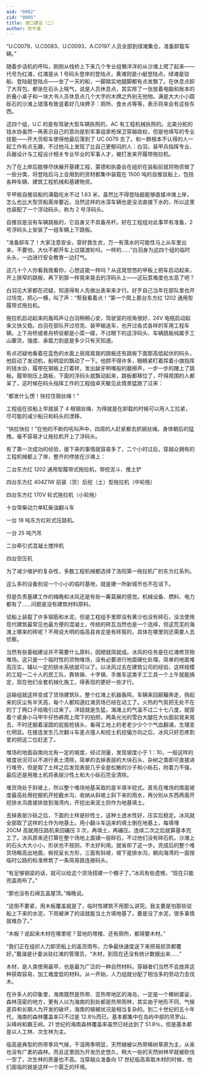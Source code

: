 ```yaml
---
aid: "0002"
zid: "0005"
title: 港口建设（二）
author: 吹牛者
---
```


“U.C0079、U.C0083、U.C0093、A.C0197 人员全部到绿滩集合，准备卸载车辆。”

随着步话机的呼叫，刚刚从栈桥上下来几个专业组懒洋洋的从沙滩上爬了起来——代号为红滩，红滩是从 1 号码头登岸的登陆点，黄滩则是小艇登陆点，绿滩是驳船、登陆艇登陆点——坐了一天的船，一脚踏实地腿脚都有点发飘了。在休息点卸了大背包，都坐在石头上喘气，说是人员休息点，其实除了一张放着电脑和账本的折叠小桌子和一块大书人员休息点几个大字的木牌之外别无他物。满是大大小小圆砾石的沙滩上错落有致竖着好几块牌子：厕所、食水点等等，表示将来会有这些东西。

这四个组，U.C 的是有驾驶大型车辆执照的，AC 有工程机械执照的。北美分舵的钱水协虽然一再表示自己的意向是到军事组拿枪保卫穿越政权，但是他填写的专业技能——开大货柜车使得他最后落到了 UC.0079 去了。和一群根本不认得的人一起工作有点无趣，不过他马上发现了比自己更郁闷的人：白羽，装甲兵指挥专业、兵器设计与工程设计相关专业毕业的军事人才，被打发来开履带拖拉机。

为了在上岸后能够尽快展开基建工程，蒙德和执委会在组织在装船前就将物资做了一些分类，将登陆后马上会用到的资材都集中装载在 1500 吨的自推驳船上，包括各种车辆、建筑工程机械和基建物资。

平甲板自推驳船的满载吃水不过 1.83 米，虽然比不得登陆艇能够直接冲滩上岸，怎么也比大型货船离岸要近。当然这样的水深车辆也是没法直接下水的，所以这里也装配了一个浮动码头，称为 2 号浮码头。

自推驳是没有车辆跳板的，它自身又不具备吊杆。好在工程组对此事早有准备，2 号浮码头上安装了一组车辆上下跳板。

“准备卸车了！大家注意安全，穿好救生衣，万一有落水的可能性马上从车里出来，不要怕，大伙不都开车上过摆渡轮吗，一样的……”白羽身为这四个组的临时头头，一边进行安全教育一边打气。

这几十个人你看我我看你，心想这能一样吗？从这晃悠悠的甲板上把车启动起来，开上狭窄的跳板，再下到那一样晃来晃去的浮码头上——这玩意难度也太高了吧？

白羽见大家都在迟疑，知道得有人先做出表率来才行。好歹自己当年在部队里也开过坦克，把心一横，叫了声：“帮我看着点！”第一个爬上那台东方红 1202 通用型履带式拖拉机。

拖拉机启动起来的轰鸣声让白羽稍稍心安，驾驶室的视角很好，24V 电瓶启动起来又快又稳。白羽在部队开过坦克、装甲输送车，也开过各式各样的军用工程车辆，上下舟桥或者舟桥驳都是小菜一碟，不过眼下的这浮码头、车辆跳板纯属手工山寨货，强度、承载力到底是多少只有天知道。

有点迟疑地看着在蓝色的水面上摇摇晃晃的跳板还有跳板下面那高低起伏的码头，他启动了发动机，船明显的飘动了一下。他顾不得许多，眼睛紧盯着挥着小旗指挥的钱水协，履带在钢板上打着转，发出龇牙咧嘴般的磨擦声，一步一步的蹭上了跳板。履带刚压上跳板，下面的浮码头就飘动起来，跳板都移位了，吓得周围的人都呆了，这时候在码头指挥工作的工程组卓天敏见此情景猛跑了过来：

“都发什么愣！快拉住钢丝绳！”

工程组在驳船上早就装了 4 根钢丝绳，为得就是在卸载的时候可以用人工拉紧，尽可能的减少船只和码头的漂移。

“快拉快拉！”在他的不断的吼叫声中，四周的人赶紧都去抓钢丝绳，身体朝后的猛拽，毫不容易才让拖拉机开上了浮码头。

有了第一次成功的经验，接下来的事情就容易多了，二个小时过后，穿越众拥有的工程机械都上了岸，整齐的停放在沙滩上：

二台东方红 1202 通用型履带式拖拉机，带挖泥斗、推土铲

四台东方红 404Z1W 前装（货）后挖（土）型拖拉机（中轮拖）

四台东方红 170V 轮式拖拉机（小轮拖）

十台常柴动力单缸柴油翻斗车

一台 18 吨东方红轮式压路机。

一台 25 吨汽吊

二台牵引式混凝土搅拌机

四台空压机

为了减少维护的复杂性，多数工程机械都选择了洛阳第一拖拉机厂的东方红系列。

这么多的设备别说一个小小的临时基地，就是建一所新城市也不在话下。

但是负责基建工作的梅晚和冰风还是有些一筹莫展的感觉。机械设备、燃料、电力都有了……问题是没有建筑材料原料。

驳船上装载了许多钢筋和水泥，但是工程组手里即没有黄沙也没有碎石，没法使用现代建筑最常见也最方便的混凝土，传统的砖瓦当然也是一个选择，但这荒芜的海滩上哪来的砖呢？不用说大明的临高县肯定是有砖窑的，具体在哪里则还需要人去侦察。

当然有些基础建设并不需要什么原料，因陋就简就成。冰风的任务是在红滩修货物堆场。这只是一个临时性的货物堆场，没有必要进行地面硬化处理。简单的地面堆高压实，辅以一定的排水系统就可以了。以冰风过去在建筑公司的经验，这样规模的工程一二十人的民工队，靠铁锹、十字镐、手推车这类手工工具一个上午就能搞定，现在他们全套机械化施工，得表现的更好一些才行。

运输组就这样变成了货场建筑队，整个红滩上机器轰鸣，车辆来回颠簸奔走，扬起来的灰尘有半天高，每个人都知道红滩货场已经在动工了。火热的气氛把无处不在的丁丁两口子给吸引过来了。洋妞就是生猛，海滩上的气温不过二十七八度，就穿着个紧身小马甲牛仔热裤爬上爬下的拍照，两条光光的雪白大腿在大伙面前晃来晃去，不时还掘着滚圆的屁股抢镜头，看得工地上的老老少少个个气血翻涌，生理变化明显。在接连发生几次翻斗车差点撞人和挖土机挖偏方向之后，冰风只好忍疼割爱的把这二位赶走了。

堆场的地面自南向北有一定的坡度，经过测量，发现坡度小于 1：10，一般这样的坡度状况可以不进行表土清除，简单的去掉表层的大块石头、杂树之类即可直接进行堆夯，但是取了土样之后发现表层几乎全是松散的沙子和小砾石，附着力不强，最后还是用推土机将表层沙性土和大小砾石完全清除。

堆货场处于斜坡上，所以整个堆场地基采取的是半填半挖式。首先在堆场的南面坡度最高处用挖掘机开挖截水沟，收纳从斜坡上斜下来的雨水，再分别从东西两面开挖排水沟直接排放到海湾内，开挖出来泥土则作为地基填土。

去掉表层沙砾之后，下面的土样是砂性土，这种土透水性好，压实后稳定。冰风就全部取了这样的土作为地基土。用小翻斗车运来的填土倒在地基上，每填埋 20CM 高就用压路机来回碾压 3 次，再填土，再碾压。连续二次之后就算基本完工了。冰风原来还打算在整个场地上面铺一层碎石，不过他们没有碎石机，沙滩上的石头大大小小，形状也不规则，不太好利用。就省却了这一步。完成后的整个堆货场略高出地面，俯视呈长方形，三面有斜坡，坡下是排水沟，朝向海湾的一面按临时公路的标准修筑了一条简易路连接码头。

“有足够钢梁的话，就可以给这个货场搭建一个棚子了。”冰风有些遗憾，“现在只能兜盖雨布了。”

“那也没有石绵瓦盖屋顶。”梅晚说。

“这倒不要紧，用木板覆盖就是了，临时性建筑不用那么讲究。我主要是怕那些驳船上下来的水泥，下雨被淋了的话就能当土方填地基了。要是没了水泥，很多事情就难办了。”

“木板？说起来木材在哪里呢？营地的塔楼、还有厕所，都得要木材。”

“我们正在组织人力卸货船上的盖货雨布，力争最快速度送下来把易损货都覆好。”戴谐是计委派驻红滩的管理员，“木材，到现在还没有统计数据出来……”

木材，是人类使用最早，也是最为广泛的一种自然材料。穿越者们当然不会放弃这种获取容易，加工难度低的材料。从一开始，人力组就分配了相当多的劳动力去伐木。

在许多人的印象里，海南既然是热带、亚热带地区的海岛，一定是一个椰树婆娑，森林茂密的地方，更有人以为海南的到处都是热带雨林，其实由于地形不同、气候差异和长期人为开发的破坏，海南的植被状况是相当复杂的。到二十世纪的五十年代，海南的森林覆盖率只不过是 12.8％而已。基本都集中在岛屿中部的吊罗山、尖峰岭和霸王岭。21 世纪的海南森林覆盖率虽然已经达到了 51.8％，但是基本都是以人工林、次生林为主。

临高是典型的热带季风气候，干湿两季明显，天然植被以热带稀树草原为主，从来也没有广袤的森林。而且这里因为开发历史悠久，稍大一些的天然树林早就被砍伐一空了，次生林的质量也不高。当穿越众准备向 17 世纪临高索取木材的时候，他们面临的就是这样一个匮乏的环境。
